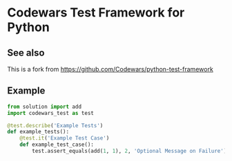 # Codewars Test Framework for Python

## See also

This is a fork from https://github.com/Codewars/python-test-framework

## Example

```python
from solution import add
import codewars_test as test

@test.describe('Example Tests')
def example_tests():
    @test.it('Example Test Case')
    def example_test_case():
        test.assert_equals(add(1, 1), 2, 'Optional Message on Failure')
```

